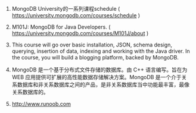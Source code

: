 1. MongoDB University的一系列课程schedule ( https://university.mongodb.com/courses/schedule )

2. M101J: MongoDB for Java Developers. ( https://university.mongodb.com/courses/M101J/about )

3. This course will go over basic installation, JSON, schema design, querying, insertion of data, indexing and working
with the Java driver. In the course, you will build a blogging platform, backed by MongoDB. 

4. MongoDB 是一个基于分布式文件存储的数据库。由 C++ 语言编写。旨在为 WEB 应用提供可扩展的高性能数据存储解决方案。MongoDB 
是一个介于关系数据库和非关系数据库之间的产品，是非关系数据库当中功能最丰富，最像关系数据库的。

5. http://www.runoob.com

